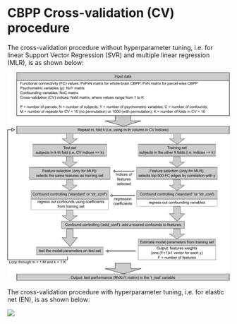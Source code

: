 # CBPP Cross-validation (CV) procedure

The cross-validation procedure without hyperparameter tuning, i.e. for linear Support Vector Regression (SVR) and multiple linear regression (MLR), is as shown below:

<img src="../images/CV_readme_img1.png" />

The cross-validation procedure with hyperparameter tuning, i.e. for elastic net (EN), is as shown below:

<img src="../imagegs/CV_readme_img2.png" />
